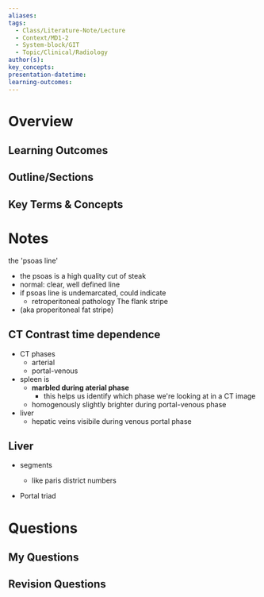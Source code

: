 ```yaml
---
aliases: 
tags:
  - Class/Literature-Note/Lecture
  - Context/MD1-2
  - System-block/GIT
  - Topic/Clinical/Radiology
author(s): 
key_concepts: 
presentation-datetime: 
learning-outcomes:
---
```



# Overview
## Learning Outcomes

## Outline/Sections

## Key Terms & Concepts


# Notes


the 'psoas line'
- the psoas is a high quality cut of steak
- normal: clear, well defined line
- if psoas line is undemarcated, could indicate
	- retroperitoneal pathology
The flank stripe
- (aka properitoneal fat stripe)

## CT Contrast time dependence
- CT phases
	- arterial
	- portal-venous
- spleen is 
	- **marbled during aterial phase**
		- this helps us identify which phase we're looking at in a CT image
	- homogenously slightly brighter during portal-venous phase 
- liver 
	- hepatic veins visibile during venous portal phase

## Liver
- segments
	- like paris district numbers


- Portal triad
# Questions

## My Questions
## Revision Questions




